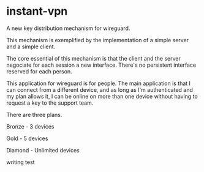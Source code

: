 # instant-vpn

A new key distribution mechanism for wireguard.

This mechanism is exemplified by the implementation of a simple server and a simple client.

The core essential of this mechanism is that the client and the server negociate for each session a new interface. There's no persistent interface reserved for each person.

This application for wireguard is for people. The main application is that I can connect from a different device, and as long as I'm authenticated and my plan allows it, I can be online on more than one device without having to request a key to the support team.

There are three plans.

Bronze - 3 devices

Gold - 5 devices

Diamond - Unlimited devices


writing test
